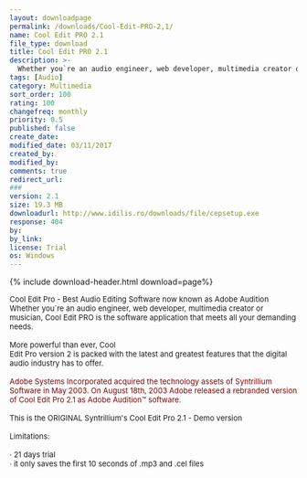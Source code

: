 ```yaml
---
layout: downloadpage
permalink: /downloads/Cool-Edit-PRO-2,1/
name: Cool Edit PRO 2.1
file_type: download
title: Cool Edit PRO 2.1
description: >-
  Whether you`re an audio engineer, web developer, multimedia creator or musician, Cool Edit PRO is the software application that meets all your demanding needs.
tags: [Audio]
category: Multimedia
sort_order: 100
rating: 100
changefreq: monthly
priority: 0.5
published: false
create_date: 
modified_date: 03/11/2017
created_by: 
modified_by: 
comments: true
redirect_url: 
### 
version: 2.1
size: 19.3 MB
downloadurl: http://www.idilis.ro/downloads/file/cepsetup.exe
response: 404
by: 
by_link: 
license: Trial
os: Windows
---
```


{% include download-header.html download=page%}

<p style="fix-download-text !important">
<p><font size="2">Cool Edit Pro - Best Audio Editing Software now known as Adobe Audition <br />
Whether you`re an audio engineer, web developer, multimedia creator or musician, Cool Edit PRO is the software application that meets all your demanding needs. <br />
<br />
More powerful than ever, Cool <br />
Edit Pro version 2 is packed with the latest and greatest features that the digital audio industry has to offer. <br />
<br />
<font color="#800000">Adobe Systems Incorporated acquired the technology assets of Syntrillium Software in May 2003. On August 18th, 2003 Adobe released a rebranded version of Cool Edit Pro 2.1 as Adobe Audition™ software.</font> <br />
<br />
This is the ORIGINAL Syntrillium's Cool Edit Pro 2.1 - Demo version <br />
<br />
Limitations: <br />
<br />
· 21 days trial <br />
· it only saves the first 10 seconds of .mp3 and .cel files</font></p></p>
